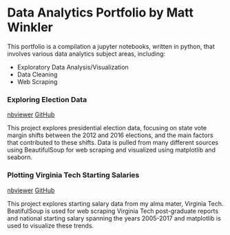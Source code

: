 # Data Analytics Portfolio by Matt Winkler
This portfolio is a compilation a jupyter notebooks, written in python, that involves various data analytics subject areas, including:
* Exploratory Data Analysis/Visualization
* Data Cleaning
* Web Scraping
### Exploring Election Data
<a href="https://nbviewer.jupyter.org/github/MWdataanalytics/Data-Analytics-Porfolio/blob/master/Notebooks/Exploring_Election_Data.ipynb">nbviewer</a> <a href="https://github.com/MWdataanalytics/Data-Analytics-Porfolio/blob/master/Notebooks/Exploring_Election_Data.ipynb">GitHub</a>

This project explores presidential election data, focusing on state vote margin shifts between the 2012 and 2016 elections, and the main factors that contributed to these shifts. Data is pulled from many different sources using BeautifulSoup for web scraping and visualized using matplotlib and seaborn.

### Plotting Virginia Tech Starting Salaries
<a href="http://nbviewer.jupyter.org/github/MWdataanalytics/Data-Analytics-Porfolio/blob/master/Notebooks/Plotting_Virginia_Tech_Starting_Salaries.ipynb">nbviewer</a> <a href="https://github.com/MWdataanalytics/Data-Analytics-Porfolio/blob/master/Notebooks/Plotting_Virginia_Tech_Starting_Salaries.ipynb">GitHub</a>

This project explores starting salary data from my alma mater, Virginia Tech. BeatifulSoup is used for web scraping Virginia Tech post-graduate reports and national starting salary spanning the years 2005-2017 and matplotlib is used to visualize these trends. 
